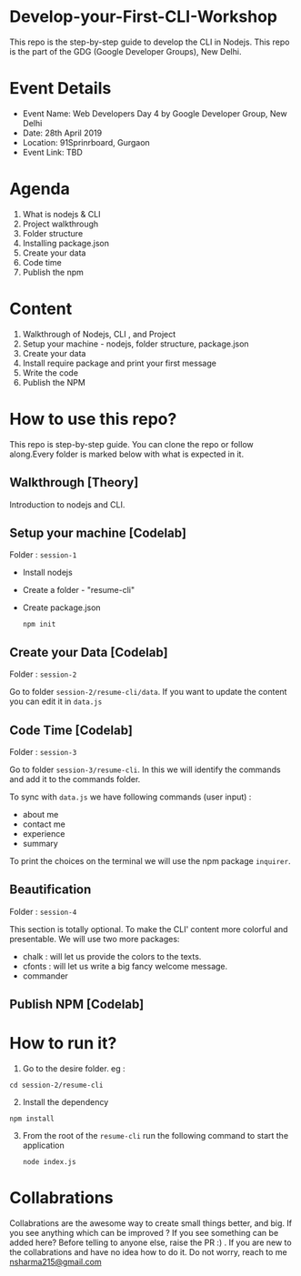 # Develop-your-First-CLI-Workshop

This repo is the step-by-step guide to develop the CLI in Nodejs. This repo is the part of the GDG (Google Developer Groups), New Delhi.

# Event Details

- Event Name: Web Developers Day 4 by Google Developer Group, New Delhi
- Date: 28th April 2019
- Location: 91Sprinrboard, Gurgaon
- Event Link: TBD

# Agenda

1. What is nodejs & CLI
2. Project walkthrough
3. Folder structure
4. Installing package.json
5. Create your data
6. Code time
7. Publish the npm

# Content

1. Walkthrough of Nodejs, CLI , and Project
2. Setup your machine - nodejs, folder structure, package.json
3. Create your data
4. Install require package and print your first message
5. Write the code
6. Publish the NPM

# How to use this repo?

This repo is step-by-step guide. You can clone the repo or follow along.Every folder is marked
below with what is expected in it.

## Walkthrough [Theory]

Introduction to nodejs and CLI.

## Setup your machine [Codelab]

Folder : `session-1`

- Install nodejs
- Create a folder - "resume-cli"
- Create package.json

  `npm init`

## Create your Data [Codelab]

Folder : `session-2`

Go to folder `session-2/resume-cli/data`.
If you want to update the content you can edit it in `data.js`

## Code Time [Codelab]

Folder : `session-3`

Go to folder `session-3/resume-cli`.
In this we will identify the commands and add it to the commands folder.

To sync with `data.js` we have following commands (user input) :

- about me
- contact me
- experience
- summary

To print the choices on the terminal we will use the npm package `inquirer`.

## Beautification

Folder : `session-4`

This section is totally optional.
To make the CLI' content more colorful and presentable. We will use two more packages:

- chalk : will let us provide the colors to the texts.
- cfonts : will let us write a big fancy welcome message.
- commander

## Publish NPM [Codelab]

# How to run it?

1. Go to the desire folder. eg :

`cd session-2/resume-cli`

2. Install the dependency

`npm install`

3. From the root of the `resume-cli` run the following command to start the application

   `node index.js`

# Collabrations

Collabrations are the awesome way to create small things better, and big. If you see anything which can be improved ? If you see something can be added here? Before telling to anyone else, raise the PR :) . If you are new to the collabrations and have no idea how to do it. Do not worry, reach to me nsharma215@gmail.com
